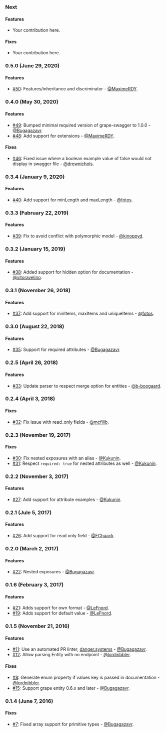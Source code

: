 ### Next

#### Features

* Your contribution here.

#### Fixes

* Your contribution here.

### 0.5.0 (June 29, 2020)

#### Features

* [#50](https://github.com/ruby-grape/grape-swagger-entity/pull/50): Features/inheritance and discriminator - [@MaximeRDY](https://github.com/MaximeRDY).

### 0.4.0 (May 30, 2020)

#### Features

* [#49](https://github.com/ruby-grape/grape-swagger-entity/pull/49): Bumped minimal required version of grape-swagger to 1.0.0 - [@Bugagazavr](https://github.com/Bugagazavr).
* [#48](https://github.com/ruby-grape/grape-swagger-entity/pull/48): Add support for extensions - [@MaximeRDY](https://github.com/MaximeRDY).

#### Fixes

* [#46](https://github.com/ruby-grape/grape-swagger-entity/pull/46): Fixed issue where a boolean example value of false would not display in swagger file - [@drewnichols](https://github.com/drewnichols).

### 0.3.4 (January 9, 2020)

#### Features

* [#40](https://github.com/ruby-grape/grape-swagger-entity/pull/40): Add support for minLength and maxLength - [@fotos](https://github.com/fotos).

### 0.3.3 (Fabruary 22, 2019)

#### Features

* [#39](https://github.com/ruby-grape/grape-swagger-entity/pull/39): Fix to avoid conflict with polymorphic model - [@kinoppyd](https://github.com/kinoppyd).

### 0.3.2 (January 15, 2019)

#### Features

* [#38](https://github.com/ruby-grape/grape-swagger-entity/pull/38): Added support for hidden option for documentation - [@vitoravelino](https://github.com/vitoravelino).

### 0.3.1 (November 26, 2018)

#### Features

* [#37](https://github.com/ruby-grape/grape-swagger-entity/pull/37): Add support for minItems, maxItems and uniqueItems - [@fotos](https://github.com/fotos).

### 0.3.0 (August 22, 2018)

#### Features

* [#35](https://github.com/ruby-grape/grape-swagger-entity/pull/35): Support for required attributes - [@Bugagazavr](https://github.com/Bugagazavr).

### 0.2.5 (April 26, 2018)

#### Features

* [#33](https://github.com/ruby-grape/grape-swagger-entity/pull/33): Update parser to respect merge option for entities - [@b-boogaard](https://github.com/b-boogaard).

### 0.2.4 (April 3, 2018)

#### Fixes

* [#32](https://github.com/ruby-grape/grape-swagger-entity/pull/32): Fix issue with read_only fields - [@mcfilib](https://github.com/mcfilib).

### 0.2.3 (November 19, 2017)

#### Fixes

* [#30](https://github.com/ruby-grape/grape-swagger-entity/pull/30): Fix nested exposures with an alias - [@Kukunin](https://github.com/Kukunin).
* [#31](https://github.com/ruby-grape/grape-swagger-entity/pull/31): Respect `required: true` for nested attributes as well - [@Kukunin](https://github.com/Kukunin).

### 0.2.2 (November 3, 2017)

#### Features

* [#27](https://github.com/ruby-grape/grape-swagger-entity/pull/27): Add support for attribute examples - [@Kukunin](https://github.com/Kukunin).

### 0.2.1 (Jule 5, 2017)

#### Features

* [#26](https://github.com/ruby-grape/grape-swagger-entity/pull/26): Add support for read only field - [@FChaack](https://github.com/FChaack).

### 0.2.0 (March 2, 2017)

#### Features

* [#22](https://github.com/ruby-grape/grape-swagger-entity/pull/22): Nested exposures - [@Bugagazavr](https://github.com/Bugagazavr).

### 0.1.6 (February 3, 2017)

#### Features

* [#21](https://github.com/ruby-grape/grape-swagger-entity/pull/21): Adds support for own format - [@LeFnord](https://github.com/LeFnord).
* [#19](https://github.com/ruby-grape/grape-swagger-entity/pull/19): Adds support for default value - [@LeFnord](https://github.com/LeFnord).

### 0.1.5 (November 21, 2016)

#### Features

* [#11](https://github.com/ruby-grape/grape-swagger-entity/pull/11): Use an automated PR linter, [danger.systems](http://danger.systems) - [@Bugagazavr](https://github.com/Bugagazavr).
* [#12](https://github.com/ruby-grape/grape-swagger-entity/pull/12): Allow parsing Entity with no endpoint - [@lordnibbler](https://github.com/lordnibbler).

#### Fixes

* [#8](https://github.com/ruby-grape/grape-swagger-entity/pull/8): Generate enum property if values key is passed in documentation - [@lordnibbler](https://github.com/lordnibbler).
* [#15](https://github.com/ruby-grape/grape-swagger-entity/pull/15): Support grape entity 0.6.x and later - [@Bugagazavr](https://github.com/Bugagazavr).

### 0.1.4 (June 7, 2016)

#### Fixes

* [#7](https://github.com/ruby-grape/grape-swagger-entity/pull/7): Fixed array support for primitive types - [@Bugagazavr](https://github.com/Bugagazavr).

